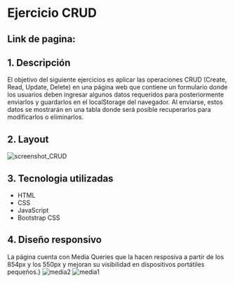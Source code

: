 # Ejercicio CRUD

## Link de pagina: 

## 1. Descripción
El objetivo del siguiente ejercicios es aplicar las operaciones CRUD (Create, Read, Update, Delete) en una página web que contiene un formulario donde los usuarios deben ingresar algunos datos requeridos para posteriormente enviarlos y guardarlos en el localStorage del navegador. Al enviarse, estos datos se mostrarán en una tabla donde será posible recuperarlos para modificarlos o eliminarlos.
## 2. Layout
![screenshot_CRUD](https://github.com/Tania-Bobadilla/Ejercicio_CRUD/assets/135383254/3b9c293d-5b9f-4924-8a22-670c2d9b2cbd)
## 3. Tecnologia utilizadas
- HTML
- CSS
- JavaScript
- Bootstrap CSS
## 4. Diseño responsivo
La página cuenta con Media Queries que la hacen resposiva a partir de los 854px y los 550px y mejoran su visibilidad en dispositivos portátiles pequeños.}
![media2](https://github.com/Tania-Bobadilla/Ejercicio_CRUD/assets/135383254/65694d71-196b-42c8-8aa5-f1bd94403669)
![media1](https://github.com/Tania-Bobadilla/Ejercicio_CRUD/assets/135383254/279cbc64-b243-4be3-8364-2ac20444f059)




